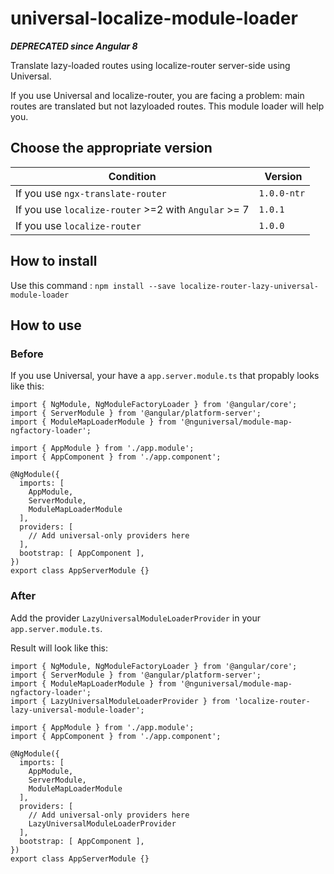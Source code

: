 # universal-localize-module-loader

***DEPRECATED since Angular 8***

Translate lazy-loaded routes using localize-router server-side using Universal.

If you use Universal and localize-router, you are facing a problem: main routes are translated but not lazyloaded routes.
This module loader will help you.

## Choose the appropriate version
| Condition | Version |
| --- | --- |
| If you use `ngx-translate-router`| `1.0.0-ntr` |
| If you use `localize-router` >=2 with `Angular` >= 7 | `1.0.1` |
| If you use `localize-router` | `1.0.0` |

## How to install

Use this command : `npm install --save localize-router-lazy-universal-module-loader`

## How to use

### Before
If you use Universal, your have a `app.server.module.ts` that propably looks like this:

```
import { NgModule, NgModuleFactoryLoader } from '@angular/core';
import { ServerModule } from '@angular/platform-server';
import { ModuleMapLoaderModule } from '@nguniversal/module-map-ngfactory-loader';

import { AppModule } from './app.module';
import { AppComponent } from './app.component';

@NgModule({
  imports: [
    AppModule,
    ServerModule,
    ModuleMapLoaderModule
  ],
  providers: [
    // Add universal-only providers here
  ],
  bootstrap: [ AppComponent ],
})
export class AppServerModule {}

```

### After
Add the provider `LazyUniversalModuleLoaderProvider` in your `app.server.module.ts`.

Result will look like this:
```
import { NgModule, NgModuleFactoryLoader } from '@angular/core';
import { ServerModule } from '@angular/platform-server';
import { ModuleMapLoaderModule } from '@nguniversal/module-map-ngfactory-loader';
import { LazyUniversalModuleLoaderProvider } from 'localize-router-lazy-universal-module-loader';

import { AppModule } from './app.module';
import { AppComponent } from './app.component';

@NgModule({
  imports: [
    AppModule,
    ServerModule,
    ModuleMapLoaderModule
  ],
  providers: [
    // Add universal-only providers here
    LazyUniversalModuleLoaderProvider
  ],
  bootstrap: [ AppComponent ],
})
export class AppServerModule {}
```
